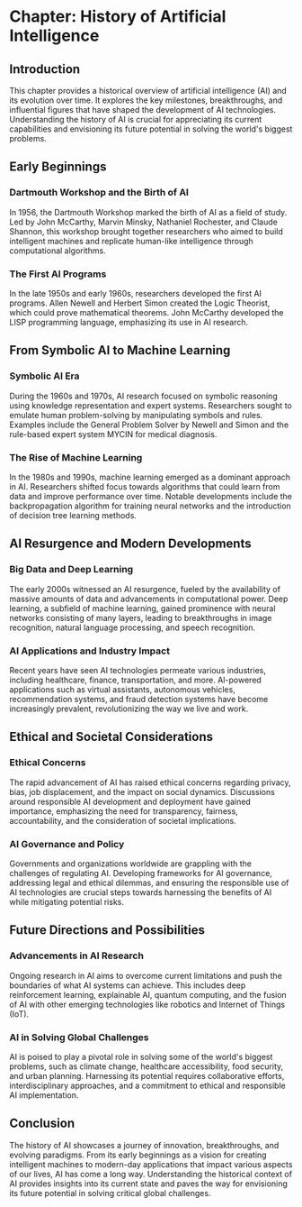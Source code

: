 **Chapter: History of Artificial Intelligence**
===============================================

Introduction
------------

This chapter provides a historical overview of artificial intelligence (AI) and its evolution over time. It explores the key milestones, breakthroughs, and influential figures that have shaped the development of AI technologies. Understanding the history of AI is crucial for appreciating its current capabilities and envisioning its future potential in solving the world's biggest problems.

Early Beginnings
----------------

### Dartmouth Workshop and the Birth of AI

In 1956, the Dartmouth Workshop marked the birth of AI as a field of study. Led by John McCarthy, Marvin Minsky, Nathaniel Rochester, and Claude Shannon, this workshop brought together researchers who aimed to build intelligent machines and replicate human-like intelligence through computational algorithms.

### The First AI Programs

In the late 1950s and early 1960s, researchers developed the first AI programs. Allen Newell and Herbert Simon created the Logic Theorist, which could prove mathematical theorems. John McCarthy developed the LISP programming language, emphasizing its use in AI research.

From Symbolic AI to Machine Learning
------------------------------------

### Symbolic AI Era

During the 1960s and 1970s, AI research focused on symbolic reasoning using knowledge representation and expert systems. Researchers sought to emulate human problem-solving by manipulating symbols and rules. Examples include the General Problem Solver by Newell and Simon and the rule-based expert system MYCIN for medical diagnosis.

### The Rise of Machine Learning

In the 1980s and 1990s, machine learning emerged as a dominant approach in AI. Researchers shifted focus towards algorithms that could learn from data and improve performance over time. Notable developments include the backpropagation algorithm for training neural networks and the introduction of decision tree learning methods.

AI Resurgence and Modern Developments
-------------------------------------

### Big Data and Deep Learning

The early 2000s witnessed an AI resurgence, fueled by the availability of massive amounts of data and advancements in computational power. Deep learning, a subfield of machine learning, gained prominence with neural networks consisting of many layers, leading to breakthroughs in image recognition, natural language processing, and speech recognition.

### AI Applications and Industry Impact

Recent years have seen AI technologies permeate various industries, including healthcare, finance, transportation, and more. AI-powered applications such as virtual assistants, autonomous vehicles, recommendation systems, and fraud detection systems have become increasingly prevalent, revolutionizing the way we live and work.

Ethical and Societal Considerations
-----------------------------------

### Ethical Concerns

The rapid advancement of AI has raised ethical concerns regarding privacy, bias, job displacement, and the impact on social dynamics. Discussions around responsible AI development and deployment have gained importance, emphasizing the need for transparency, fairness, accountability, and the consideration of societal implications.

### AI Governance and Policy

Governments and organizations worldwide are grappling with the challenges of regulating AI. Developing frameworks for AI governance, addressing legal and ethical dilemmas, and ensuring the responsible use of AI technologies are crucial steps towards harnessing the benefits of AI while mitigating potential risks.

Future Directions and Possibilities
-----------------------------------

### Advancements in AI Research

Ongoing research in AI aims to overcome current limitations and push the boundaries of what AI systems can achieve. This includes deep reinforcement learning, explainable AI, quantum computing, and the fusion of AI with other emerging technologies like robotics and Internet of Things (IoT).

### AI in Solving Global Challenges

AI is poised to play a pivotal role in solving some of the world's biggest problems, such as climate change, healthcare accessibility, food security, and urban planning. Harnessing its potential requires collaborative efforts, interdisciplinary approaches, and a commitment to ethical and responsible AI implementation.

Conclusion
----------

The history of AI showcases a journey of innovation, breakthroughs, and evolving paradigms. From its early beginnings as a vision for creating intelligent machines to modern-day applications that impact various aspects of our lives, AI has come a long way. Understanding the historical context of AI provides insights into its current state and paves the way for envisioning its future potential in solving critical global challenges.
